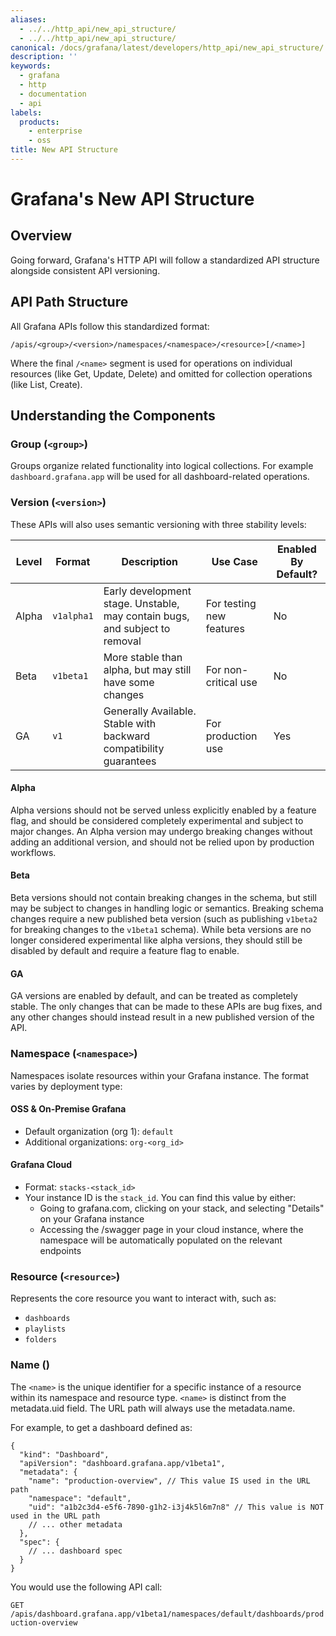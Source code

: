 ```yaml
---
aliases:
  - ../../http_api/new_api_structure/
  - ../../http_api/new_api_structure/
canonical: /docs/grafana/latest/developers/http_api/new_api_structure/
description: ''
keywords:
  - grafana
  - http
  - documentation
  - api
labels:
  products:
    - enterprise
    - oss
title: New API Structure
---
```


# Grafana's New API Structure

## Overview

Going forward, Grafana's HTTP API will follow a standardized API structure alongside consistent API versioning.

## API Path Structure

All Grafana APIs follow this standardized format:

```
/apis/<group>/<version>/namespaces/<namespace>/<resource>[/<name>]
```

Where the final `/<name>` segment is used for operations on individual resources (like Get, Update, Delete) and omitted for collection operations (like List, Create).

## Understanding the Components

### Group (`<group>`)

Groups organize related functionality into logical collections. For example `dashboard.grafana.app` will be used for all dashboard-related operations.

### Version (`<version>`)

These APIs will also uses semantic versioning with three stability levels:

| Level | Format     | Description                                                                 | Use Case                 | Enabled By Default? |
| ----- | ---------- | --------------------------------------------------------------------------- | ------------------------ | ------------------- |
| Alpha | `v1alpha1` | Early development stage. Unstable, may contain bugs, and subject to removal | For testing new features | No                  |
| Beta  | `v1beta1`  | More stable than alpha, but may still have some changes                     | For non-critical use | No                  |
| GA    | `v1`       | Generally Available. Stable with backward compatibility guarantees          | For production use       | Yes                 |

#### Alpha

Alpha versions should not be served unless explicitly enabled by a feature flag, and should be considered completely experimental and subject to major changes.
An Alpha version may undergo breaking changes without adding an additional version, and should not be relied upon by production workflows.

#### Beta

Beta versions should not contain breaking changes in the schema, but still may be subject to changes in handling logic or semantics.
Breaking schema changes require a new published beta version (such as publishing `v1beta2` for breaking changes to the `v1beta1` schema).
While beta versions are no longer considered experimental like alpha versions, they should still be disabled by default and require a feature flag to enable.

#### GA

GA versions are enabled by default, and can be treated as completely stable. The only changes that can be made to these APIs are bug fixes,
and any other changes should instead result in a new published version of the API.

### Namespace (`<namespace>`)

Namespaces isolate resources within your Grafana instance. The format varies by deployment type:

#### OSS & On-Premise Grafana

- Default organization (org 1): `default`
- Additional organizations: `org-<org_id>`

#### Grafana Cloud

- Format: `stacks-<stack_id>`
- Your instance ID is the `stack_id`. You can find this value by either:
  - Going to grafana.com, clicking on your stack, and selecting "Details" on your Grafana instance
  - Accessing the /swagger page in your cloud instance, where the namespace will be automatically populated on the relevant endpoints

### Resource (`<resource>`)

Represents the core resource you want to interact with, such as:

- `dashboards`
- `playlists`
- `folders`

### Name (<name>)

The `<name>` is the unique identifier for a specific instance of a resource within its namespace and resource type. `<name>` is distinct from the metadata.uid field. The URL path will always use the metadata.name.

For example, to get a dashboard defined as:

```
{
  "kind": "Dashboard",
  "apiVersion": "dashboard.grafana.app/v1beta1",
  "metadata": {
    "name": "production-overview", // This value IS used in the URL path
    "namespace": "default",
    "uid": "a1b2c3d4-e5f6-7890-g1h2-i3j4k5l6m7n8" // This value is NOT used in the URL path
    // ... other metadata
  },
  "spec": {
    // ... dashboard spec
  }
}
```

You would use the following API call:

`GET /apis/dashboard.grafana.app/v1beta1/namespaces/default/dashboards/production-overview`
